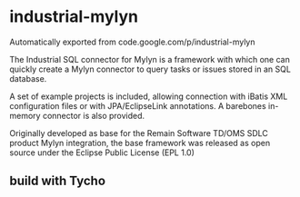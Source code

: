 # industrial-mylyn
Automatically exported from code.google.com/p/industrial-mylyn

The Industrial SQL connector for Mylyn is a framework with which one can quickly create a 
Mylyn connector to query tasks or issues stored in an SQL database.

A set of example projects is included, allowing connection with iBatis XML configuration files
or with JPA/EclipseLink annotations. A barebones in-memory connector is also provided. 

Originally developed as base for the Remain Software TD/OMS SDLC product Mylyn integration, 
the base framework was released as open source under the Eclipse Public License (EPL 1.0)

## build with Tycho
